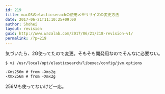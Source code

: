 ```yaml
---
id: 219
title: macOSのelasticserachの使用メモリサイズの変更方法
date: 2017-06-21T11:10:25+09:00
author: Shohei
layout: revision
guid: http://www.wazalab.com/2017/06/21/218-revision-v1/
permalink: /?p=219
---
```

気づいたら、2G使ってたので変更。そもそも開発用なのでそんなに必要ない。

```
$ vi /usr/local/opt/elasticsearch/libexec/config/jvm.options

-Xms256m # from -Xms2g
-Xmx256m # from -Xmx2g
```

256Mも使ってないけど一応。
